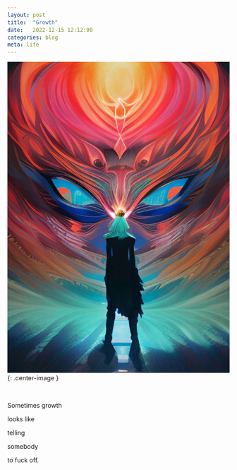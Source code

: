 ```yaml
---
layout: post
title:  "Growth"
date:   2022-12-15 12:12:00
categories: blog
meta: life
---
```


![growth](/images/growth.jpeg){: .center-image }

<br />

Sometimes growth

looks like

telling

somebody

to fuck off.
